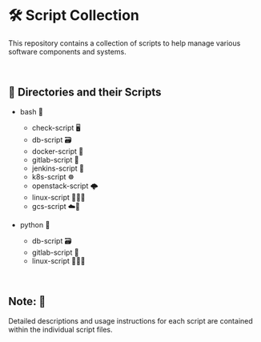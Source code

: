 # 🛠 Script Collection
This repository contains a collection of scripts to help manage various software components and systems.

<br/>

## 📂 Directories and their Scripts
- bash 📜
    - check-script 🖥️
    - db-script 🗃️
    - docker-script 🐳
    - gitlab-script 🦊
    - jenkins-script 🌟
    - k8s-script ☸️
    - openstack-script 🌩️
    - linux-script 🐧🌀🎩
    - gcs-script ☁️💾

- python 🐍
    - db-script 🗃️
    - gitlab-script 🦊
    - linux-script 🐧🌀🎩


<br/>

## Note: 📘 
Detailed descriptions and usage instructions for each script are contained within the individual script files.
